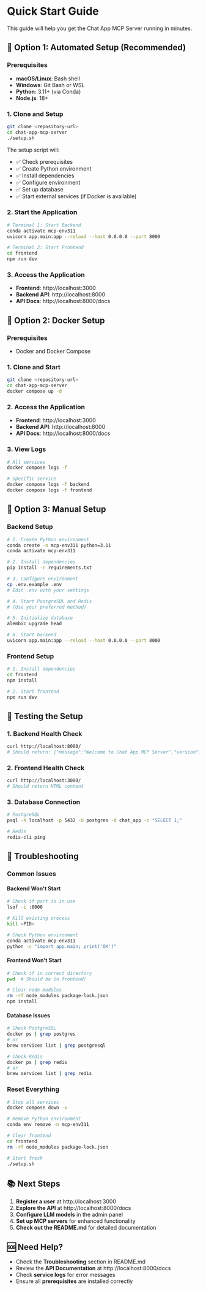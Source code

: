 # Quick Start Guide

This guide will help you get the Chat App MCP Server running in minutes.

## 🚀 Option 1: Automated Setup (Recommended)

### Prerequisites
- **macOS/Linux**: Bash shell
- **Windows**: Git Bash or WSL
- **Python**: 3.11+ (via Conda)
- **Node.js**: 18+

### 1. Clone and Setup
```bash
git clone <repository-url>
cd chat-app-mcp-server
./setup.sh
```

The setup script will:
- ✅ Check prerequisites
- ✅ Create Python environment
- ✅ Install dependencies
- ✅ Configure environment
- ✅ Set up database
- ✅ Start external services (if Docker is available)

### 2. Start the Application
```bash
# Terminal 1: Start Backend
conda activate mcp-env311
uvicorn app.main:app --reload --host 0.0.0.0 --port 8000

# Terminal 2: Start Frontend
cd frontend
npm run dev
```

### 3. Access the Application
- **Frontend**: http://localhost:3000
- **Backend API**: http://localhost:8000
- **API Docs**: http://localhost:8000/docs

## 🐳 Option 2: Docker Setup

### Prerequisites
- Docker and Docker Compose

### 1. Clone and Start
```bash
git clone <repository-url>
cd chat-app-mcp-server
docker compose up -d
```

### 2. Access the Application
- **Frontend**: http://localhost:3000
- **Backend API**: http://localhost:8000
- **API Docs**: http://localhost:8000/docs

### 3. View Logs
```bash
# All services
docker compose logs -f

# Specific service
docker compose logs -f backend
docker compose logs -f frontend
```

## 🔧 Option 3: Manual Setup

### Backend Setup
```bash
# 1. Create Python environment
conda create -n mcp-env311 python=3.11
conda activate mcp-env311

# 2. Install dependencies
pip install -r requirements.txt

# 3. Configure environment
cp .env.example .env
# Edit .env with your settings

# 4. Start PostgreSQL and Redis
# (Use your preferred method)

# 5. Initialize database
alembic upgrade head

# 6. Start backend
uvicorn app.main:app --reload --host 0.0.0.0 --port 8000
```

### Frontend Setup
```bash
# 1. Install dependencies
cd frontend
npm install

# 2. Start frontend
npm run dev
```

## 🧪 Testing the Setup

### 1. Backend Health Check
```bash
curl http://localhost:8000/
# Should return: {"message":"Welcome to Chat App MCP Server","version":"1.0.0","docs":"/docs"}
```

### 2. Frontend Health Check
```bash
curl http://localhost:3000/
# Should return HTML content
```

### 3. Database Connection
```bash
# PostgreSQL
psql -h localhost -p 5432 -U postgres -d chat_app -c "SELECT 1;"

# Redis
redis-cli ping
```

## 🐛 Troubleshooting

### Common Issues

#### Backend Won't Start
```bash
# Check if port is in use
lsof -i :8000

# Kill existing process
kill <PID>

# Check Python environment
conda activate mcp-env311
python -c "import app.main; print('OK')"
```

#### Frontend Won't Start
```bash
# Check if in correct directory
pwd  # Should be in frontend/

# Clear node modules
rm -rf node_modules package-lock.json
npm install
```

#### Database Issues
```bash
# Check PostgreSQL
docker ps | grep postgres
# or
brew services list | grep postgresql

# Check Redis
docker ps | grep redis
# or
brew services list | grep redis
```

### Reset Everything
```bash
# Stop all services
docker compose down -v

# Remove Python environment
conda env remove -n mcp-env311

# Clear frontend
cd frontend
rm -rf node_modules package-lock.json

# Start fresh
./setup.sh
```

## 📚 Next Steps

1. **Register a user** at http://localhost:3000
2. **Explore the API** at http://localhost:8000/docs
3. **Configure LLM models** in the admin panel
4. **Set up MCP servers** for enhanced functionality
5. **Check out the README.md** for detailed documentation

## 🆘 Need Help?

- Check the **Troubleshooting** section in README.md
- Review the **API Documentation** at http://localhost:8000/docs
- Check **service logs** for error messages
- Ensure all **prerequisites** are installed correctly 